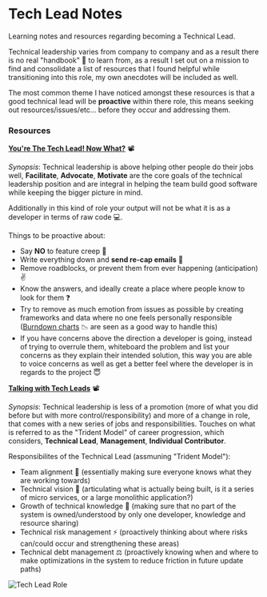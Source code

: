 # Tech Lead Notes

Learning notes and resources regarding becoming a Technical Lead.

Technical leadership varies from company to company and as a result there is no real "handbook" 📔 to learn from, as a result I set out on a mission to find and consolidate a list of resources that I found helpful while transitioning into this role, my own anecdotes will be included as well.

The most common theme I have noticed amongst these resources is that a good technical lead will be **proactive** within there role, this means seeking out resources/issues/etc... before they occur and addressing them.

### Resources

**[You're The Tech Lead! Now What?](https://www.youtube.com/watch?v=muls9BogsVQ)** 📽

_Synopsis_: Technical leadership is above helping other people do their jobs well, **Facilitate**, **Advocate**, **Motivate** are the core goals of the technical leadership position and are integral in helping the team build good software while keeping the bigger picture in mind.

Additionally in this kind of role your output will not be what it is as a developer in terms of raw code 💻.

Things to be proactive about:
- Say **NO** to feature creep 🙈
- Write everything down and **send re-cap emails** 📨
- Remove roadblocks, or prevent them from ever happening (anticipation) ✌
- Know the answers, and ideally create a place where people know to look for them ❓
- Try to remove as much emotion from issues as possible by creating frameworks and data where no one feels personally responsible ([Burndown charts](https://www.atlassian.com/agile/tutorials/burndown-charts) 📉 are seen as a good way to handle this)
- If you have concerns above the direction a developer is going, instead of trying to overrule them, whiteboard the problem and list your concerns as they explain their intended solution, this way you are able to voice concerns as well as get a better feel where the developer is in regards to the project 😇

**[Talking with Tech Leads](https://www.youtube.com/watch?v=V_sRgLpt_n0)** 📽

_Synopsis_: Technical leadership is less of a promotion (more of what you did before but with more control/responsibility) and more of a change in role, that comes with a new series of jobs and responsibilities. Touches on what is referred to as the "Trident Model" of career progression, which considers, **Technical Lead**, **Management**, **Individual Contributor**.

Responsibilites of the Technical Lead (assmuning "Trident Model"):
- Team alignment 🤼 (essentially making sure everyone knows what they are working towards)
- Technical vision 👀 (articulating what is actually being built, is it a series of micro services, or a large monolithic application?)
- Growth of technical knowledge 🌿 (making sure that no part of the system is owned/understood by only one developer, knowledge and resource sharing)
- Technical risk management ⚡ (proactively thinking about where risks can/could occur and strengthening these areas)
- Technical debt management ⚖ (proactively knowing when and where to make optimizations in the system to reduce friction in future update paths)

![Tech Lead Role](https://www.thekua.com/atwork/wp-content/uploads/2015/06/TechLeadCircles.png)
